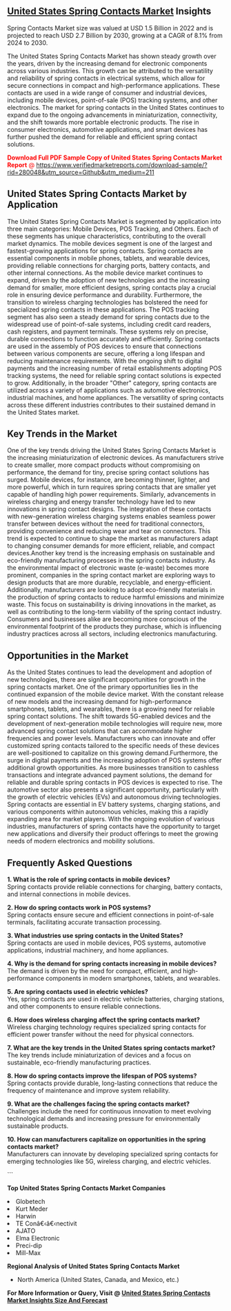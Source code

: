 <h2><a href="https://www.verifiedmarketreports.com/download-sample/?rid=280048&amp;utm_source=Github&amp;utm_medium=211" target="_blank">United States Spring Contacts Market</a> Insights</h2><p>Spring Contacts Market size was valued at USD 1.5 Billion in 2022 and is projected to reach USD 2.7 Billion by 2030, growing at a CAGR of 8.1% from 2024 to 2030.</p><p><p>The United States Spring Contacts Market has shown steady growth over the years, driven by the increasing demand for electronic components across various industries. This growth can be attributed to the versatility and reliability of spring contacts in electrical systems, which allow for secure connections in compact and high-performance applications. These contacts are used in a wide range of consumer and industrial devices, including mobile devices, point-of-sale (POS) tracking systems, and other electronics. The market for spring contacts in the United States continues to expand due to the ongoing advancements in miniaturization, connectivity, and the shift towards more portable electronic products. The rise in consumer electronics, automotive applications, and smart devices has further pushed the demand for reliable and efficient spring contact solutions. <p><span class=""><span style="color: #ff0000;"><strong>Download Full PDF Sample Copy of United States Spring Contacts Market Report</strong> @ </span><a href="https://www.verifiedmarketreports.com/download-sample/?rid=280048&amp;utm_source=Github&amp;utm_medium=211" target="_blank">https://www.verifiedmarketreports.com/download-sample/?rid=280048&amp;utm_source=Github&amp;utm_medium=211</a></span></p></p><h2>United States Spring Contacts Market by Application</h2><p>The United States Spring Contacts Market is segmented by application into three main categories: Mobile Devices, POS Tracking, and Others. Each of these segments has unique characteristics, contributing to the overall market dynamics. The mobile devices segment is one of the largest and fastest-growing applications for spring contacts. Spring contacts are essential components in mobile phones, tablets, and wearable devices, providing reliable connections for charging ports, battery contacts, and other internal connections. As the mobile device market continues to expand, driven by the adoption of new technologies and the increasing demand for smaller, more efficient designs, spring contacts play a crucial role in ensuring device performance and durability. Furthermore, the transition to wireless charging technologies has bolstered the need for specialized spring contacts in these applications. The POS tracking segment has also seen a steady demand for spring contacts due to the widespread use of point-of-sale systems, including credit card readers, cash registers, and payment terminals. These systems rely on precise, durable connections to function accurately and efficiently. Spring contacts are used in the assembly of POS devices to ensure that connections between various components are secure, offering a long lifespan and reducing maintenance requirements. With the ongoing shift to digital payments and the increasing number of retail establishments adopting POS tracking systems, the need for reliable spring contact solutions is expected to grow. Additionally, in the broader "Other" category, spring contacts are utilized across a variety of applications such as automotive electronics, industrial machines, and home appliances. The versatility of spring contacts across these different industries contributes to their sustained demand in the United States market. </p><h2>Key Trends in the Market</h2><p>One of the key trends driving the United States Spring Contacts Market is the increasing miniaturization of electronic devices. As manufacturers strive to create smaller, more compact products without compromising on performance, the demand for tiny, precise spring contact solutions has surged. Mobile devices, for instance, are becoming thinner, lighter, and more powerful, which in turn requires spring contacts that are smaller yet capable of handling high power requirements. Similarly, advancements in wireless charging and energy transfer technology have led to new innovations in spring contact designs. The integration of these contacts with new-generation wireless charging systems enables seamless power transfer between devices without the need for traditional connectors, providing convenience and reducing wear and tear on connectors. This trend is expected to continue to shape the market as manufacturers adapt to changing consumer demands for more efficient, reliable, and compact devices.Another key trend is the increasing emphasis on sustainable and eco-friendly manufacturing processes in the spring contacts industry. As the environmental impact of electronic waste (e-waste) becomes more prominent, companies in the spring contact market are exploring ways to design products that are more durable, recyclable, and energy-efficient. Additionally, manufacturers are looking to adopt eco-friendly materials in the production of spring contacts to reduce harmful emissions and minimize waste. This focus on sustainability is driving innovations in the market, as well as contributing to the long-term viability of the spring contact industry. Consumers and businesses alike are becoming more conscious of the environmental footprint of the products they purchase, which is influencing industry practices across all sectors, including electronics manufacturing. </p><h2>Opportunities in the Market</h2><p>As the United States continues to lead the development and adoption of new technologies, there are significant opportunities for growth in the spring contacts market. One of the primary opportunities lies in the continued expansion of the mobile device market. With the constant release of new models and the increasing demand for high-performance smartphones, tablets, and wearables, there is a growing need for reliable spring contact solutions. The shift towards 5G-enabled devices and the development of next-generation mobile technologies will require new, more advanced spring contact solutions that can accommodate higher frequencies and power levels. Manufacturers who can innovate and offer customized spring contacts tailored to the specific needs of these devices are well-positioned to capitalize on this growing demand.Furthermore, the surge in digital payments and the increasing adoption of POS systems offer additional growth opportunities. As more businesses transition to cashless transactions and integrate advanced payment solutions, the demand for reliable and durable spring contacts in POS devices is expected to rise. The automotive sector also presents a significant opportunity, particularly with the growth of electric vehicles (EVs) and autonomous driving technologies. Spring contacts are essential in EV battery systems, charging stations, and various components within autonomous vehicles, making this a rapidly expanding area for market players. With the ongoing evolution of various industries, manufacturers of spring contacts have the opportunity to target new applications and diversify their product offerings to meet the growing needs of modern electronics and mobility solutions. </p><h2>Frequently Asked Questions</h2><p><strong>1. What is the role of spring contacts in mobile devices?</strong><br>Spring contacts provide reliable connections for charging, battery contacts, and internal connections in mobile devices.</p><p><strong>2. How do spring contacts work in POS systems?</strong><br>Spring contacts ensure secure and efficient connections in point-of-sale terminals, facilitating accurate transaction processing.</p><p><strong>3. What industries use spring contacts in the United States?</strong><br>Spring contacts are used in mobile devices, POS systems, automotive applications, industrial machinery, and home appliances.</p><p><strong>4. Why is the demand for spring contacts increasing in mobile devices?</strong><br>The demand is driven by the need for compact, efficient, and high-performance components in modern smartphones, tablets, and wearables.</p><p><strong>5. Are spring contacts used in electric vehicles?</strong><br>Yes, spring contacts are used in electric vehicle batteries, charging stations, and other components to ensure reliable connections.</p><p><strong>6. How does wireless charging affect the spring contacts market?</strong><br>Wireless charging technology requires specialized spring contacts for efficient power transfer without the need for physical connectors.</p><p><strong>7. What are the key trends in the United States spring contacts market?</strong><br>The key trends include miniaturization of devices and a focus on sustainable, eco-friendly manufacturing practices.</p><p><strong>8. How do spring contacts improve the lifespan of POS systems?</strong><br>Spring contacts provide durable, long-lasting connections that reduce the frequency of maintenance and improve system reliability.</p><p><strong>9. What are the challenges facing the spring contacts market?</strong><br>Challenges include the need for continuous innovation to meet evolving technological demands and increasing pressure for environmentally sustainable products.</p><p><strong>10. How can manufacturers capitalize on opportunities in the spring contacts market?</strong><br>Manufacturers can innovate by developing specialized spring contacts for emerging technologies like 5G, wireless charging, and electric vehicles.</p>```</p><p><strong>Top United States Spring Contacts Market Companies</strong></p><div data-test-id=""><p><li>Globetech</li><li> Kurt Meder</li><li> Harwin</li><li> TE Conâ€‹â€‹nectivit</li><li> AJATO</li><li> Elma Electronic</li><li> Preci-dip</li><li> Mill-Max</li></p><div><strong>Regional Analysis of&nbsp;United States Spring Contacts Market</strong></div><ul><li dir="ltr"><p dir="ltr">North America&nbsp;(United States, Canada, and Mexico, etc.)</p></li></ul><p><strong>For More Information or Query, Visit @&nbsp;</strong><strong><a href="https://www.verifiedmarketreports.com/product/spring-contacts-market/?utm_source=Github&amp;utm_medium=211" target="_blank">United States Spring Contacts Market Insights Size And Forecast</a></strong></p></div>
